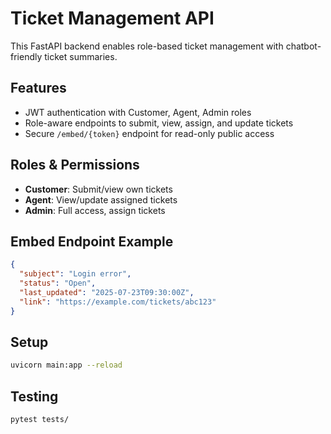 # Ticket Management API

This FastAPI backend enables role-based ticket management with chatbot-friendly ticket summaries.

## Features
- JWT authentication with Customer, Agent, Admin roles
- Role-aware endpoints to submit, view, assign, and update tickets
- Secure `/embed/{token}` endpoint for read-only public access

## Roles & Permissions
- **Customer**: Submit/view own tickets
- **Agent**: View/update assigned tickets
- **Admin**: Full access, assign tickets

## Embed Endpoint Example
```json
{
  "subject": "Login error",
  "status": "Open",
  "last_updated": "2025-07-23T09:30:00Z",
  "link": "https://example.com/tickets/abc123"
}
```

## Setup
```bash
uvicorn main:app --reload
```

## Testing
```bash
pytest tests/
```